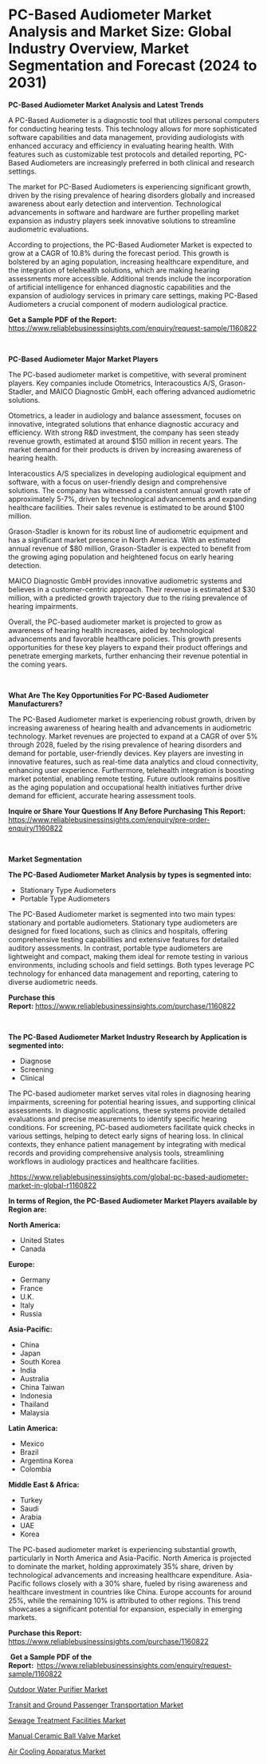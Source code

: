 <p><h1>PC-Based Audiometer Market Analysis and Market Size: Global Industry Overview, Market Segmentation and Forecast (2024 to 2031)</h1></p><p><strong>PC-Based Audiometer Market Analysis and Latest Trends</strong></p>
<p><p>A PC-Based Audiometer is a diagnostic tool that utilizes personal computers for conducting hearing tests. This technology allows for more sophisticated software capabilities and data management, providing audiologists with enhanced accuracy and efficiency in evaluating hearing health. With features such as customizable test protocols and detailed reporting, PC-Based Audiometers are increasingly preferred in both clinical and research settings.</p><p>The market for PC-Based Audiometers is experiencing significant growth, driven by the rising prevalence of hearing disorders globally and increased awareness about early detection and intervention. Technological advancements in software and hardware are further propelling market expansion as industry players seek innovative solutions to streamline audiometric evaluations. </p><p>According to projections, the PC-Based Audiometer Market is expected to grow at a CAGR of 10.8% during the forecast period. This growth is bolstered by an aging population, increasing healthcare expenditure, and the integration of telehealth solutions, which are making hearing assessments more accessible. Additional trends include the incorporation of artificial intelligence for enhanced diagnostic capabilities and the expansion of audiology services in primary care settings, making PC-Based Audiometers a crucial component of modern audiological practice.</p></p>
<p><strong>Get a Sample PDF of the Report:&nbsp;</strong> <a href="https://www.reliablebusinessinsights.com/enquiry/request-sample/1160822?utm_campaign=60&utm_medium=2&utm_source=Github&utm_content=ia&utm_term=17112024&utm_id=pc-based-audiometer">https://www.reliablebusinessinsights.com/enquiry/request-sample/1160822</a></p>
<p>&nbsp;</p>
<p><strong>PC-Based Audiometer Major Market Players</strong></p>
<p><p>The PC-based audiometer market is competitive, with several prominent players. Key companies include Otometrics, Interacoustics A/S, Grason-Stadler, and MAICO Diagnostic GmbH, each offering advanced audiometric solutions. </p><p>Otometrics, a leader in audiology and balance assessment, focuses on innovative, integrated solutions that enhance diagnostic accuracy and efficiency. With strong R&D investment, the company has seen steady revenue growth, estimated at around $150 million in recent years. The market demand for their products is driven by increasing awareness of hearing health.</p><p>Interacoustics A/S specializes in developing audiological equipment and software, with a focus on user-friendly design and comprehensive solutions. The company has witnessed a consistent annual growth rate of approximately 5-7%, driven by technological advancements and expanding healthcare facilities. Their sales revenue is estimated to be around $100 million.</p><p>Grason-Stadler is known for its robust line of audiometric equipment and has a significant market presence in North America. With an estimated annual revenue of $80 million, Grason-Stadler is expected to benefit from the growing aging population and heightened focus on early hearing detection.</p><p>MAICO Diagnostic GmbH provides innovative audiometric systems and believes in a customer-centric approach. Their revenue is estimated at $30 million, with a predicted growth trajectory due to the rising prevalence of hearing impairments.</p><p>Overall, the PC-based audiometer market is projected to grow as awareness of hearing health increases, aided by technological advancements and favorable healthcare policies. This growth presents opportunities for these key players to expand their product offerings and penetrate emerging markets, further enhancing their revenue potential in the coming years.</p></p>
<p>&nbsp;</p>
<p><strong>What Are The Key Opportunities For PC-Based Audiometer Manufacturers?</strong></p>
<p><p>The PC-Based Audiometer market is experiencing robust growth, driven by increasing awareness of hearing health and advancements in audiometric technology. Market revenues are projected to expand at a CAGR of over 5% through 2028, fueled by the rising prevalence of hearing disorders and demand for portable, user-friendly devices. Key players are investing in innovative features, such as real-time data analytics and cloud connectivity, enhancing user experience. Furthermore, telehealth integration is boosting market potential, enabling remote testing. Future outlook remains positive as the aging population and occupational health initiatives further drive demand for efficient, accurate hearing assessment tools.</p></p>
<p><strong>Inquire or Share Your Questions If Any Before Purchasing This Report:</strong> <a href="https://www.reliablebusinessinsights.com/enquiry/pre-order-enquiry/1160822?utm_campaign=60&utm_medium=2&utm_source=Github&utm_content=ia&utm_term=17112024&utm_id=pc-based-audiometer">https://www.reliablebusinessinsights.com/enquiry/pre-order-enquiry/1160822</a></p>
<p>&nbsp;</p>
<p><strong>Market Segmentation</strong></p>
<p><strong>The PC-Based Audiometer Market Analysis by types is segmented into:</strong></p>
<p><ul><li>Stationary Type Audiometers</li><li>Portable Type Audiometers</li></ul></p>
<p><p>The PC-Based Audiometer market is segmented into two main types: stationary and portable audiometers. Stationary type audiometers are designed for fixed locations, such as clinics and hospitals, offering comprehensive testing capabilities and extensive features for detailed auditory assessments. In contrast, portable type audiometers are lightweight and compact, making them ideal for remote testing in various environments, including schools and field settings. Both types leverage PC technology for enhanced data management and reporting, catering to diverse audiometric needs.</p></p>
<p><strong>Purchase this Report:&nbsp;</strong><a href="https://www.reliablebusinessinsights.com/purchase/1160822?utm_campaign=60&utm_medium=2&utm_source=Github&utm_content=ia&utm_term=17112024&utm_id=pc-based-audiometer">https://www.reliablebusinessinsights.com/purchase/1160822</a></p>
<p>&nbsp;</p>
<p><strong>The PC-Based Audiometer Market Industry Research by Application is segmented into:</strong></p>
<p><ul><li>Diagnose</li><li>Screening</li><li>Clinical</li></ul></p>
<p><p>The PC-based audiometer market serves vital roles in diagnosing hearing impairments, screening for potential hearing issues, and supporting clinical assessments. In diagnostic applications, these systems provide detailed evaluations and precise measurements to identify specific hearing conditions. For screening, PC-based audiometers facilitate quick checks in various settings, helping to detect early signs of hearing loss. In clinical contexts, they enhance patient management by integrating with medical records and providing comprehensive analysis tools, streamlining workflows in audiology practices and healthcare facilities.</p></p>
<p><a href="https://www.reliablebusinessinsights.com/global-pc-based-audiometer-market-in-global-r1160822?utm_campaign=60&utm_medium=2&utm_source=Github&utm_content=ia&utm_term=17112024&utm_id=pc-based-audiometer">&nbsp;https://www.reliablebusinessinsights.com/global-pc-based-audiometer-market-in-global-r1160822</a></p>
<p><strong>In terms of Region, the PC-Based Audiometer Market Players available by Region are:</strong></p>
<p>
    <p> <strong> North America: </strong>
        <ul>
            <li>United States</li>
            <li>Canada</li>
        </ul>
        </p> 
    <p> <strong> Europe: </strong>
        <ul>
            <li>Germany</li>
            <li>France</li>
            <li>U.K.</li>
            <li>Italy</li>
            <li>Russia</li>
        </ul>
        </p> 
    <p> <strong> Asia-Pacific: </strong>
        <ul>
            <li>China</li>
            <li>Japan</li>
            <li>South Korea</li>
            <li>India</li>
            <li>Australia</li>
            <li>China Taiwan</li>
            <li>Indonesia</li>
            <li>Thailand</li>
            <li>Malaysia</li>
        </ul>
        </p> 
    <p> <strong> Latin America: </strong>
        <ul>
            <li>Mexico</li>
            <li>Brazil</li>
            <li>Argentina Korea</li>
            <li>Colombia</li>
        </ul>
        </p> 
    <p> <strong> Middle East & Africa: </strong>
        <ul>
            <li>Turkey</li>
            <li>Saudi</li>
            <li>Arabia</li>
            <li>UAE</li>
            <li>Korea</li>
        </ul>
    </p>
    </p>
<p><p>The PC-based audiometer market is experiencing substantial growth, particularly in North America and Asia-Pacific. North America is projected to dominate the market, holding approximately 35% share, driven by technological advancements and increasing healthcare expenditure. Asia-Pacific follows closely with a 30% share, fueled by rising awareness and healthcare investment in countries like China. Europe accounts for around 25%, while the remaining 10% is attributed to other regions. This trend showcases a significant potential for expansion, especially in emerging markets.</p></p>
<p><strong>Purchase this Report: </strong><a href="https://www.reliablebusinessinsights.com/purchase/1160822?utm_campaign=60&utm_medium=2&utm_source=Github&utm_content=ia&utm_term=17112024&utm_id=pc-based-audiometer">https://www.reliablebusinessinsights.com/purchase/1160822</a></p>
<p>&nbsp;<strong>Get a Sample PDF of the Report:&nbsp;&nbsp;</strong><a href="https://www.reliablebusinessinsights.com/enquiry/request-sample/1160822?utm_campaign=60&utm_medium=2&utm_source=Github&utm_content=ia&utm_term=17112024&utm_id=pc-based-audiometer">https://www.reliablebusinessinsights.com/enquiry/request-sample/1160822</a></p>
<p><strong></strong></p>
<p><p><a href="https://www.linkedin.com/pulse/outdoor-water-purifier-market-essentials-key-players-demand-8ss6e?utm_campaign=60&utm_medium=2&utm_source=Github&utm_content=ia&utm_term=17112024&utm_id=pc-based-audiometer">Outdoor Water Purifier Market</a></p><p><a href="https://issuu.com/reportprime-2/docs/transit-and-ground-passenger-transp_e455c0af8492b3?utm_campaign=60&utm_medium=2&utm_source=Github&utm_content=ia&utm_term=17112024&utm_id=pc-based-audiometer">Transit and Ground Passenger Transportation Market</a></p><p><a href="https://issuu.com/reportprime-2/docs/sewage-treatment-facilities-market-_d24351c705928c?utm_campaign=60&utm_medium=2&utm_source=Github&utm_content=ia&utm_term=17112024&utm_id=pc-based-audiometer">Sewage Treatment Facilities Market</a></p><p><a href="https://github.com/NargisHussain432/Market-Research-Report-List-1/blob/main/manual-ceramic-ball-valve-market.md?utm_campaign=60&utm_medium=2&utm_source=Github&utm_content=ia&utm_term=17112024&utm_id=pc-based-audiometer">Manual Ceramic Ball Valve Market</a></p><p><a href="https://github.com/FahadAhmed223/Market-Research-Report-List-1/blob/main/air-cooling-apparatus-market.md?utm_campaign=60&utm_medium=2&utm_source=Github&utm_content=ia&utm_term=17112024&utm_id=pc-based-audiometer">Air Cooling Apparatus Market</a></p></p>